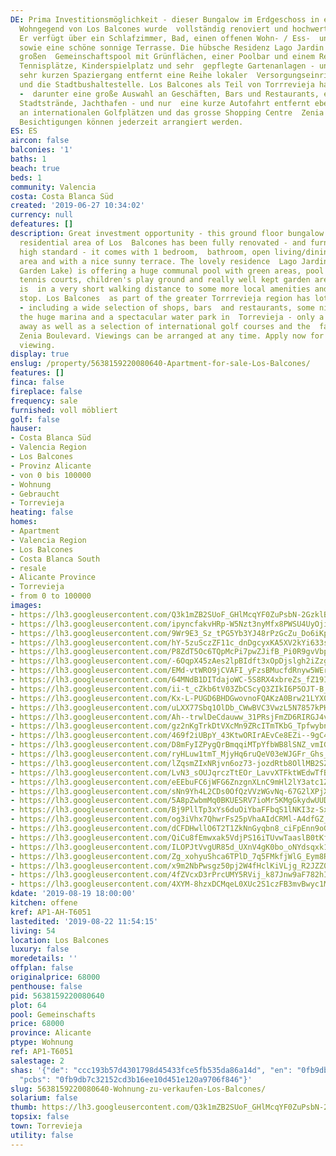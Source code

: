 ```yaml
---
DE: Prima Investitionsmöglichkeit - dieser Bungalow im Erdgeschoss in einer ruhigen
  Wohngegend von Los Balcones wurde  vollständig renoviert und hochwertig eingerichtet.
  Er verfügt über ein Schlafzimmer, Bad, einen offenen Wohn- / Ess-  und Küchenbereich
  sowie eine schöne sonnige Terrasse. Die hübsche Residenz Lago Jardin bietet einen
  großen  Gemeinschaftspool mit Grünflächen, einer Poolbar und einem Restaurant, dazu
  Tennisplätze, Kinderspielplatz und sehr  gepflegte Gartenanlagen - und nur einen
  sehr kurzen Spaziergang entfernt eine Reihe lokaler  Versorgungseinrichtungen -
  und die Stadtbushaltestelle. Los Balcones als Teil von Torrrevieja hat viel zu bieten
  -  darunter eine große Auswahl an Geschäften, Bars und Restaurants, einige schöne
  Stadtstrände, Jachthafen - und nur  eine kurze Autofahrt entfernt ebenso eine Auswahl
  an internationalen Golfplätzen und das grosse Shopping Centre  Zenia Boulevard.
  Besichtigungen können jederzeit arrangiert werden.
ES: ES
aircon: false
balconies: '1'
baths: 1
beach: true
beds: 1
community: Valencia
costa: Costa Blanca Süd
created: '2019-06-27 10:34:02'
currency: null
defeatures: []
description: Great investment opportunity - this ground floor bungalow in a quiet
  residential area of Los  Balcones has been fully renovated - and furnished to a
  high standard - it comes with 1 bedroom,  bathroom, open living/dining and kitchen
  area and with a nice sunny terrace. The lovely residence  Lago Jardin (Spanish for
  Garden Lake) is offering a huge communal pool with green areas, pool  bar and restaurant,
  tennis courts, children's play ground and really well kept garden areas - and it
  is  in a very short walking distance to some more local amenities and the city bus
  stop. Los Balcones  as part of the greater Torrrevieja region has lots to offer
  - including a wide selection of shops, bars  and restaurants, some nice city beaches,
  the huge marina and a spectacular water park in  Torrevieja - only a short drive
  away as well as a selection of international golf courses and the  famous popular
  Zenia Boulevard. Viewings can be arranged at any time. Apply now for your  personal
  viewing.
display: true
enslug: /property/5638159220080640-Apartment-for-sale-Los-Balcones/
features: []
finca: false
fireplace: false
frequency: sale
furnished: voll möbliert
golf: false
hauser:
- Costa Blanca Süd
- Valencia Region
- Los Balcones
- Provinz Alicante
- von 0 bis 100000
- Wohnung
- Gebraucht
- Torrevieja
heating: false
homes:
- Apartment
- Valencia Region
- Los Balcones
- Costa Blanca South
- resale
- Alicante Province
- Torrevieja
- from 0 to 100000
images:
- https://lh3.googleusercontent.com/Q3k1mZB2SUoF_GHlMcqYF0ZuPsbN-2GzklBJZlQj92WppxJDJ6gEHxUvDh_K2MPaGjXpDtuqmoart09sWp8=w640-rj-e30-l100
- https://lh3.googleusercontent.com/ipyncfakvHRp-W5Nzt3nyMfx8PWSU4UyOji6c-xJOr7yPIQy0uU67RN-Z2VcSe-jU25V4415VOHmlgORx3H1=w640-rj-e30-l100
- https://lh3.googleusercontent.com/9Wr9E3_Sz_tPG5Yb3YJ48rPzGcZu_Do6iKpfwya9cVdILxKAysYLvSmkoy89pA5I9KqFxxf96h8P5Wnq2alY=w640-rj-e30-l100
- https://lh3.googleusercontent.com/hY-5zuSczZF11c_dnDgcyxKA5XV2kYi633s-3pFRdhIa_ptU420JOZ9TRix_cZawHXUR8chPGwcHf0jcu_oYdw=w640-rj-e30-l100
- https://lh3.googleusercontent.com/P8ZdT5Oc6TQpMcPi7pwZJifB_Pi0R9gvVbpb-K1XBTa64W9uEWCxPXFJJQ34al5DokzjEHnbRYhpf0wVcvaB3w=w640-rj-e30-l100
- https://lh3.googleusercontent.com/-6OqpX45zAes2lpBIdft3xOpDjslgh2iZzgv4iHJhfqQsDxIVFWW_Adu884YmbJK414ck-w0gAYgf8OrjQ=w640-rj-e30-l100
- https://lh3.googleusercontent.com/EMd-vtWRO9jCVAFI_yFzsBMucfdRnyw5WErPwibmJzrsmF5n0OSLfGnypdcJ4ABBQKTtahufhgHO_N2wf-I=w640-rj-e30-l100
- https://lh3.googleusercontent.com/64MNdB1DITdajoWC-5S8RX4xbreZs_fZ19IfaFMp9VI0SpAvrTNXF_ed3RmWItM0JDRmWR5V0KEXmEZdcPQ=w640-rj-e30-l100
- https://lh3.googleusercontent.com/ii-t_cZkb6tV03ZbCScyQ3ZIkI6P5OJT-B_gLAP9DV_JjdgFoVZKa_0jQtT_zVYevttQQQpjF_K4Y6NoQgI=w640-rj-e30-l100
- https://lh3.googleusercontent.com/Kx-L-PUGD6BHDGwovnoFQAKzA0Brw21LYX0irSHake27bPyzmR5dhfz_LB3zxARiGbJizzlpkmPaZTpyeiL6=w640-rj-e30-l100
- https://lh3.googleusercontent.com/uLXX77Sbq1OlDb_CWwBVC3VwzL5N7857kPHJL7mPocLRGD2_wvKBWgWBn2-Dij1JijsO-Ki3Lbjf2uDIocoJug=w640-rj-e30-l100
- https://lh3.googleusercontent.com/Ah--trwlDeCdauww_31PRsjFmZD6RIRGJ4vln6oykVw4iOyTwaZI0NYvoEzXYjTFC-vjMXe6_IVXpCbsmaI=w640-rj-e30-l100
- https://lh3.googleusercontent.com/gz2nKgTrkDtVXcMn9ZRcITmTKbG_TpfwybnTxKg8Lj2vYqP4FiNq39IMSYsAd0JUFMAxSywJB8blPazRwCc=w640-rj-e30-l100
- https://lh3.googleusercontent.com/469f2iUBpY_43KtwORIrAEvCe8EZi--9gC4NTHgX-RdlhQpQEbwDwsiptfwKu0blfcRwc2YB5kX3M5oQxvdX=w640-rj-e30-l100
- https://lh3.googleusercontent.com/D8mFyIZPygQrBmqqiMTpYfbWB8lSNZ_vmIGoeXb-hePPNgMDGO5NRbNWGWOyYFb0dreleCWHTbFhREmXFb_x=w640-rj-e30-l100
- https://lh3.googleusercontent.com/ryHLuw1tmT_MjyHq6ruQeV03eWJGFr_Ghs_0NtE4XDUE_3I1crKI6mdHwdgPMpTP7EhMOgjt2END5KN14Q41=w640-rj-e30-l100
- https://lh3.googleusercontent.com/lZqsmZIxNRjvn6oz73-jozdRtb8OllMB2SZKPQQW-0JHDq9Z6ogLginBsksIXOyJrAMed3RGYJOhuKdzy9YZ=w640-rj-e30-l100
- https://lh3.googleusercontent.com/LvN3_sOUJqrczTtEOr_LavvXTFktWEdwTfBeWjp11qW3jbPpbST7PJXKVJ7XRxkumkDg-JFutc_5jU2pc64=w640-rj-e30-l100
- https://lh3.googleusercontent.com/eEEbuFC6jWFG6ZnzgnXLnC9mHl2lY3atc1Z8M6GAkCnJab4_TPLcUNVJce7ZH8XgrJrVRXOAUy3l0sGm4E21ZA=w640-rj-e30-l100
- https://lh3.googleusercontent.com/sNn9Yh4L2CDs0OfQzVVzWGvNq-67G2lXPjXFMK2Ahc8UpLGPGEeUxSHIOc8RzE9H7HINSmq4OZWIVuc-VFTm=w640-rj-e30-l100
- https://lh3.googleusercontent.com/5A8pZwbmMq0BKUESRV7ioMr5KMgGkydwUUDpYC0hU9FMfvY3StTxwp-vax80OOcIoaouetmfURuKBgghEXdH=w640-rj-e30-l100
- https://lh3.googleusercontent.com/Bj9PllTp3xYs6duOiYbaFFbqS1lNKI3z-SxVm_TkiUC1voxlBSqPMr02lAlkxvLFG9oGjxdKfanBrWBsyZSYcQ=w640-rj-e30-l100
- https://lh3.googleusercontent.com/og3iVhx7QhwrFs25pVhaAIdCRMl-A4dfGZ_76DuTpf4e6UrCdXi6nBK5BBRR3-9r6k3q-nEBWs4O4_W7QNc=w640-rj-e30-l100
- https://lh3.googleusercontent.com/dCFDHwllO6T2T1ZkNnGyqbn8_ciFpEnn9oGIh8BlpKM2MzGM5-EJxinrMB4IbWM3AJ9pkLeEe_GJBF7JDMRD=w640-rj-e30-l100
- https://lh3.googleusercontent.com/QiCu8fEmwxak5VdjPS16iTUvwTaaslB0tKf2QP0G8vRSdc9TL_dYW6iN9AhOlw9Yqn7yy2Hnp6e2gnvDjtz_=w640-rj-e30-l100
- https://lh3.googleusercontent.com/ILOPJtVvgUR85d_UXnV4gK0bo_oNYdsqxk17RqTqEPwaJ9mZdWBwbv-vr_RNJfmHISzcipBHns69BHb6eIo=w640-rj-e30-l100
- https://lh3.googleusercontent.com/Zg_xohyuShca6TPlD_7q5FMkfjWlG_Eym8ROIUQHP2mqh_7QfFK4j4vnCqJ1iQevJaeryR3vCZk1A7rcMdE=w640-rj-e30-l100
- https://lh3.googleusercontent.com/x9m2NbPwsgz50pj2W4fHclKiVLjg_R2JZZ0UVCFwNodQg1MQpPQ-Gjrn6oD8Sb8kphMTx3u_JNwbxaYui9TT=w640-rj-e30-l100
- https://lh3.googleusercontent.com/4fZVcxD3rPrcUMY5RVij_k87Jnw9aF782hI1aUS5SeyS-hEGckEoX9SMtUXcxTCqple2hnSDq3vOn_sEaSzE=w640-rj-e30-l100
- https://lh3.googleusercontent.com/4XYM-8hzxDCMqeL0XUc2S1czFB3mvBwyc1Mssm5mia7fr_Pmf3Kn9btUBU_dVORcjG6FETzXi2BbUsQZU35U=w640-rj-e30-l100
kdate: '2019-08-19 18:00:00'
kitchen: offene
kref: AP1-AH-T6051
lastedited: '2019-08-22 11:54:15'
living: 54
location: Los Balcones
luxury: false
moredetails: ''
offplan: false
originalprice: 68000
penthouse: false
pid: 5638159220080640
plot: 64
pool: Gemeinschafts
price: 68000
province: Alicante
ptype: Wohnung
ref: AP1-T6051
salestage: 2
shas: '{"de": "ccc193b57d4301798d45433fce5fb535da86a14d", "en": "0fb9db7c32152cd3b16ee10d451e120a9706f846",
  "pcbs": "0fb9db7c32152cd3b16ee10d451e120a9706f846"}'
slug: 5638159220080640-Wohnung-zu-verkaufen-Los-Balcones/
solarium: false
thumb: https://lh3.googleusercontent.com/Q3k1mZB2SUoF_GHlMcqYF0ZuPsbN-2GzklBJZlQj92WppxJDJ6gEHxUvDh_K2MPaGjXpDtuqmoart09sWp8=w400-h240-n-rj-e30-l100
topsix: false
town: Torrevieja
utility: false
---
```

